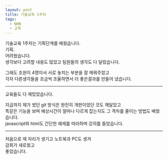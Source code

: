 ```yaml
---
layout: post
title: 기술교육 1주차
tags:
  - NHN
  - 교육
---
```


기술교육 1주차는 기획단계를 배웠습니다. \
기획. \
어려웠습니다. \
생각보다 고려할 내용도 많았고 팀원들의 생각도 다 달랐습니다. 

그래도 조원이 4명이서 서로 놓치는 부분을 잘 메꿔주었고 \
각자 다른생각들을 조금씩 조율하면서 더 좋은결과를 만들어 냈습니다. 

---

교육들도 다 재밌었습니다. 

지금까지 제가 썼던 git 방식은 완전히 개판이었단 것도 깨달았고 \
똑같은 기능을 보며 예상시간이 얼마나 다르게 잡는지도 그 격차를 줄이는 방법도 배웠습니다. \
javascript와 html도 간단한 예제를 따라하며 강의를 들었습니다. 

---

처음으로 제 자리가 생기고 노트북과 PC도 생겨 \
감회가 새로웠고 \
좋았습니다.

